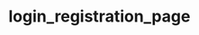 # login_registration_page

<!-- This is a login and registration page
using flutter & dart
firebase
email & google -->



 <!-- In here are collection of my Flutter & Dart Works/Project
 this repositories holds only frontend of the porjects,
 whole running appliaction with data from database and from API's
 are ekpt outside this repository for data privacy. 

Thank you!

Sincerely,

ebnzr.clnsg -->


